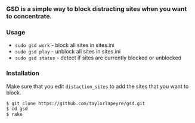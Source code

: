 ### GSD is a simple way to block distracting sites when you want to concentrate.

### Usage

  - `sudo gsd work`   - block all sites in sites.ini
  - `sudo gsd play`   - unblock all sites in sites.ini
  - `sudo gsd status` - detect if sites are currently blocked or unblocked

### Installation

Make sure that you edit `distaction_sites` to add the sites that you want to block.

``` bash
$ git clone https://github.com/taylorlapeyre/gsd.git
$ cd gsd
$ rake
```